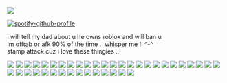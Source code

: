 ![](https://komarev.com/ghpvc/?username=beaverhollow&label=♡&style=flat-square&color=a92e31&base=23264)

[![spotify-github-profile](https://spotify-github-profile.kittinanx.com/api/view?uid=6ee6c3uiykzyf00n8qqgt3t8m&cover_image=true&theme=natemoo-re&show_offline=true&background_color=c3ab9e&interchange=true&bar_color=AAAAAA&bar_color_cover=false)](https://github.com/kittinan/spotify-github-profile)

i will tell my dad about u he owns roblox and will ban u
<br>
im offtab or afk 90% of the time .. whisper me !! ^-^
<br>
stamp attack cuz i love these thingies ..

![](https://files.catbox.moe/05eq3r.webp) ![](https://files.catbox.moe/u1wc6x.webp) ![](https://files.catbox.moe/ztie40.png) ![](https://files.catbox.moe/sii6gs.webp) ![](https://files.catbox.moe/ooeenj.webp) ![](https://files.catbox.moe/5kvfss.webp) ![](https://files.catbox.moe/9rpelo.png) ![](https://files.catbox.moe/mkff1d.webp) ![](https://files.catbox.moe/inkhvd.png) ![](https://files.catbox.moe/bf219s.webp) ![](https://files.catbox.moe/fls4r2.png) ![](https://files.catbox.moe/hwj2nt.webp) ![](https://files.catbox.moe/tdt0k5.webp) ![](https://files.catbox.moe/anekxp.webp) ![](https://files.catbox.moe/53csdx.webp) ![](https://files.catbox.moe/uugsya.jpg) ![](https://files.catbox.moe/b10912.webp) ![](https://files.catbox.moe/x64hwm.webp) ![](https://files.catbox.moe/feakk6.png) ![](https://files.catbox.moe/em8e6m.webp) ![](https://files.catbox.moe/ismwab.webp) ![](https://files.catbox.moe/b4ly96.webp) ![](https://files.catbox.moe/tmh9om.png) ![](https://files.catbox.moe/6qh6ea.webp) ![](https://files.catbox.moe/rojafk.webp) ![](https://files.catbox.moe/c7f83m.webp) ![](https://files.catbox.moe/5ahe83.png) ![](https://files.catbox.moe/igaprt.png) ![](https://files.catbox.moe/5aqh05.png) ![](https://files.catbox.moe/zlxsh3.png) ![](https://files.catbox.moe/vlui14.png) ![](https://files.catbox.moe/cja2wb.pnj) ![](https://files.catbox.moe/tmk6l5.webp) ![](https://files.catbox.moe/1nymqu.webp) ![](https://files.catbox.moe/jnq3w7.webp) ![](https://files.catbox.moe/48gloz.png) ![](https://files.catbox.moe/okyffy.webp) ![](https://files.catbox.moe/7hymn8.webp) ![](https://files.catbox.moe/yrs892.webp) ![](https://files.catbox.moe/yc24mq.webp)


